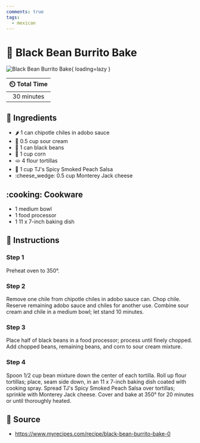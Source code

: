 ```yaml
---
comments: true
tags:
  - mexican
---
```

# :burrito: Black Bean Burrito Bake

![Black Bean Burrito Bake](../assets/images/black-bean-burrito-bake.jpg){ loading=lazy }

| :timer_clock: Total Time |
|:-----------------------: |
| 30 minutes |

## :salt: Ingredients

- :hot_pepper: 1 can chipotle chiles in adobo sauce
- :rice: 0.5 cup sour cream
- :canned_food: 1 can black beans
- :corn: 1 cup corn
- :flatbread: 4 flour tortillas
- :tomato: 1 cup TJ's Spicy Smoked Peach Salsa
- :cheese_wedge: 0.5 cup Monterey Jack cheese

## :cooking: Cookware

- 1 medium bowl
- 1 food processor
- 1 11 x 7-inch baking dish

## :pencil: Instructions

### Step 1

Preheat oven to 350°.

### Step 2

Remove one chile from chipotle chiles in adobo sauce can. Chop chile. Reserve remaining adobo sauce and chiles for
another use. Combine sour cream and chile in a medium bowl; let stand 10 minutes.

### Step 3

Place half of black beans in a food processor; process until finely chopped. Add chopped beans, remaining beans, and
corn to sour cream mixture.

### Step 4

Spoon 1/2 cup bean mixture down the center of each tortilla. Roll up flour tortillas; place, seam side down, in an 11 x
7-inch baking dish coated with cooking spray. Spread TJ's Spicy Smoked Peach Salsa over tortillas; sprinkle with
Monterey Jack cheese. Cover and bake at 350° for 20 minutes or until thoroughly heated.

## :link: Source

- <https://www.myrecipes.com/recipe/black-bean-burrito-bake-0>
